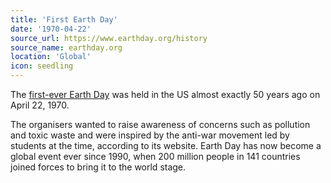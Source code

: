 ```yaml
---
title: 'First Earth Day'
date: '1970-04-22'
source_url: https://www.earthday.org/history
source_name: earthday.org
location: 'Global'
icon: seedling
---
```


The [first-ever Earth Day](https://www.earthday.org/history/) was held in the US almost exactly 50 years ago on April 22, 1970.

The organisers wanted to raise awareness of concerns such as pollution and toxic waste and were inspired by the anti-war movement led by students at the time, according to its website. Earth Day has now become a global event ever since 1990, when 200 million people in 141 countries joined forces to bring it to the world stage.
